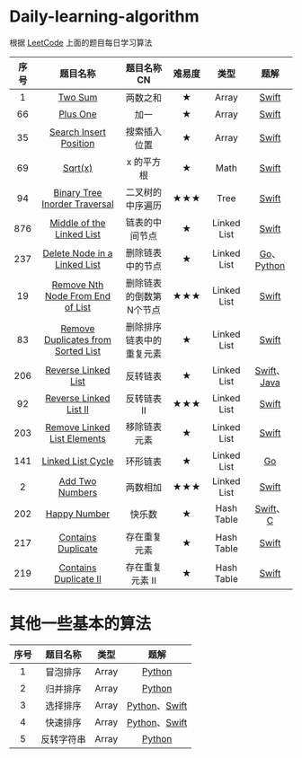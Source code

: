 # Daily-learning-algorithm
根据 [LeetCode](https://leetcode.com) 上面的题目每日学习算法

|序号| 题目名称 | 题目名称CN | 难易度 | 类型 | 题解 | 
|:-------:|:-------:|:-------:|:-------:|:-------:|:-------:|
| 1 | [Two Sum](https://leetcode.com/problems/two-sum) | 两数之和 | ★ | Array | [Swift](https://github.com/loveway/Daily-learning-algorithm/blob/master/Algorithms/1.Two%20Sum/two_sum.md) |  
| 66 | [Plus One](https://leetcode.com/problems/plus-one) | 加一 | ★ | Array | [Swift](https://github.com/loveway/Daily-learning-algorithm/blob/master/Algorithms/66.Plus%20One/plus_one.md) |
| 35 | [Search Insert Position](https://leetcode.com/problems/search-insert-position) | 搜索插入位置 | ★ | Array | [Swift](https://github.com/loveway/Daily-learning-algorithm/blob/master/Algorithms/35.Search%20Insert%20Position/search_insert_position.md) | 
| 69 | [Sqrt(x)](https://leetcode.com/problems/sqrtx) | x 的平方根  | ★ | Math | [Swift](https://github.com/loveway/Daily-learning-algorithm/blob/master/Algorithms/69.%20Sqrt(x)/sqrt_x.md) | 
| 94 | [Binary Tree Inorder Traversal](https://leetcode.com/problems/binary-tree-inorder-traversal) | 二叉树的中序遍历 | ★★★ | Tree | [Swift](https://github.com/loveway/Daily-learning-algorithm/blob/master/Algorithms/94.%20Binary%20Tree%20Inorder%20Traversal/binary_tree_inorder_traversal.md) | 
| 876 | [Middle of the Linked List](https://leetcode.com/problems/middle-of-the-linked-list) | 链表的中间节点 | ★ | Linked List | [Swift](https://github.com/loveway/Daily-learning-algorithm/blob/master/Algorithms/876.Middle%20of%20the%20Linked%20List/middle_of_the_linked_list.md) | 
| 237 | [Delete Node in a Linked List](https://leetcode.com/problems/delete-node-in-a-linked-list) | 删除链表中的节点 | ★ | Linked List| [Go](https://github.com/loveway/Daily-learning-algorithm/blob/master/Algorithms/237.%20Delete%20Node%20in%20a%20Linked%20List/delete_node_in_a_linked_list__go.md)、[Python](https://github.com/loveway/Daily-learning-algorithm/blob/master/Algorithms/237.%20Delete%20Node%20in%20a%20Linked%20List/delete_node_in_a_linked_list__python.md ) | 
| 19 | [Remove Nth Node From End of List](https://leetcode.com/problems/remove-nth-node-from-end-of-list) | 删除链表的倒数第N个节点 | ★★★ | Linked List | [Swift](https://github.com/loveway/Daily-learning-algorithm/blob/master/Algorithms/19.%20Remove%20Nth%20Node%20From%20End%20of%20List/remove_nth_node_from_end_of_list.md) |
| 83 | [Remove Duplicates from Sorted List](https://leetcode.com/problems/remove-duplicates-from-sorted-list) | 删除排序链表中的重复元素 | ★ | Linked List | [Swift](https://github.com/loveway/Daily-learning-algorithm/blob/master/Algorithms/83.%20Remove%20Duplicates%20from%20Sorted%20List/remove_duplicates_from_sorted_list.md) | 
| 206 | [Reverse Linked List](https://leetcode.com/problems/reverse-linked-list) | 反转链表 | ★ | Linked List | [Swift](https://github.com/loveway/Daily-learning-algorithm/blob/master/Algorithms/206.%20Reverse%20Linked%20List/reverse_linked_list.md)、[Java](https://github.com/loveway/Daily-learning-algorithm/blob/master/Algorithms/206.%20Reverse%20Linked%20List/reverse_linked_list_java.md) | 
| 92 | [ Reverse Linked List II](https://leetcode.com/problems/reverse-linked-list-ii) | 反转链表II | ★★★ | Linked List | [Swift](https://github.com/loveway/Daily-learning-algorithm/blob/master/Algorithms/92.%20Reverse%20Linked%20List%20II/reverse_linked_list2.md) | 
| 203 | [ Remove Linked List Elements](https://leetcode.com/problems/remove-linked-list-elements) | 移除链表元素 | ★ | Linked List | [Swift](https://github.com/loveway/Daily-learning-algorithm/blob/master/Algorithms/203.%20Remove%20Linked%20List%20Elements/remove_linked_list_elements.md) | 
| 141 | [  Linked List Cycle ](https://leetcode.com/problems/linked-list-cycle) | 环形链表 | ★ | Linked List | [Go](https://github.com/loveway/Daily-learning-algorithm/blob/master/Algorithms/141.%20Linked%20List%20Cycle/linked_list_cycle.md) | 
| 2 | [ Add Two Numbers ](https://leetcode.com/problems/linked-list-cycle) |  两数相加 | ★★★ | Linked List | [Swift](https://github.com/loveway/Daily-learning-algorithm/blob/master/Algorithms/2.%20Add%20Two%20Numbers/add_two_numbers.md) | 
| 202 | [ Happy Number ](https://leetcode.com/problems/happy-number) |  快乐数 | ★ | Hash Table | [Swift](https://github.com/loveway/Daily-learning-algorithm/blob/master/Algorithms/202.%20Happy%20Number/happy_number.md)、[C](https://github.com/loveway/Daily-learning-algorithm/blob/master/Algorithms/202.%20Happy%20Number/happy_number_C.md) | 
| 217 | [ Contains Duplicate ](https://leetcode.com/problems/contains-duplicate) |  存在重复元素 | ★ | Hash Table | [Swift](https://github.com/loveway/Daily-learning-algorithm/blob/master/Algorithms/217.%20Contains%20Duplicate/contains_duplicate.md) |
| 219 | [ Contains Duplicate II ](https://leetcode.com/problems/contains-duplicate-ii) |  存在重复元素 II | ★ | Hash Table | [Swift](https://github.com/loveway/Daily-learning-algorithm/blob/master/Algorithms/219.%20Contains%20Duplicate%20II/contains_duplicate_II.md) | 

# 其他一些基本的算法

|序号| 题目名称 | 类型 | 题解 | 
|:-------:|:-------:|:-------:|:-------:|
| 1 |冒泡排序 | Array | [Python](https://github.com/loveway/Daily-learning-algorithm/blob/master/Algorithms_2/bubble_sort.py) | 
| 2 |归并排序 | Array | [Python](https://github.com/loveway/Daily-learning-algorithm/blob/master/Algorithms_2/merge_sort.py) |  
| 3 |选择排序 | Array | [Python](https://github.com/loveway/Daily-learning-algorithm/blob/master/Algorithms_2/select_sort.py)、[Swift](https://github.com/loveway/Daily-learning-algorithm/blob/master/Algorithms_2/select_sort_swift.md) | 
| 4 |快速排序 | Array | [Python](https://github.com/loveway/Daily-learning-algorithm/blob/master/Algorithms_2/quick_sort.py)、[Swift](https://github.com/loveway/Daily-learning-algorithm/blob/master/Algorithms_2/quick_sort_swift.md) | 
| 5 | 反转字符串 | Array | [Python](https://github.com/loveway/Daily-learning-algorithm/blob/master/Algorithms_2/reverse_sort.py) | 
